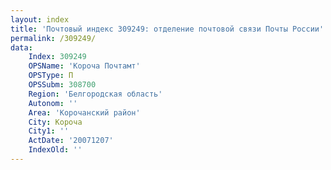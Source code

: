```yaml
---
layout: index
title: 'Почтовый индекс 309249: отделение почтовой связи Почты России'
permalink: /309249/
data:
    Index: 309249
    OPSName: 'Короча Почтамт'
    OPSType: П
    OPSSubm: 308700
    Region: 'Белгородская область'
    Autonom: ''
    Area: 'Корочанский район'
    City: Короча
    City1: ''
    ActDate: '20071207'
    IndexOld: ''
---
```

